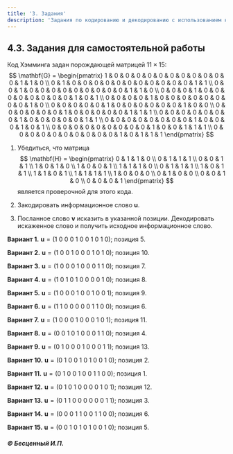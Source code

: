 ```yaml
---
title: '3. Задания'
description: 'Задания по кодированию и декодированию с использованием кода Хэмминга 11x15.'
---
```


## 4.3. Задания для самостоятельной работы

Код Хэмминга задан порождающей матрицей $11 \times 15$:
$$
\mathbf{G} = \begin{pmatrix}
1 & 0 & 0 & 0 & 0 & 0 & 0 & 0 & 0 & 0 & 0 & 0 & 1 & 1 & 0 \\
0 & 1 & 0 & 0 & 0 & 0 & 0 & 0 & 0 & 0 & 0 & 0 & 0 & 1 & 1 \\
0 & 0 & 1 & 0 & 0 & 0 & 0 & 0 & 0 & 0 & 0 & 0 & 1 & 1 & 0 \\
0 & 0 & 0 & 1 & 0 & 0 & 0 & 0 & 0 & 0 & 0 & 0 & 1 & 0 & 1 \\
0 & 0 & 0 & 0 & 1 & 0 & 0 & 0 & 0 & 0 & 0 & 0 & 0 & 1 & 0 \\
0 & 0 & 0 & 0 & 0 & 1 & 0 & 0 & 0 & 0 & 0 & 0 & 1 & 0 & 0 \\
0 & 0 & 0 & 0 & 0 & 0 & 1 & 0 & 0 & 0 & 0 & 0 & 1 & 1 & 1 \\
0 & 0 & 0 & 0 & 0 & 0 & 0 & 1 & 0 & 0 & 0 & 0 & 0 & 1 & 1 \\
0 & 0 & 0 & 0 & 0 & 0 & 0 & 0 & 1 & 0 & 0 & 0 & 1 & 0 & 1 \\
0 & 0 & 0 & 0 & 0 & 0 & 0 & 0 & 0 & 1 & 0 & 0 & 1 & 1 & 1 \\
0 & 0 & 0 & 0 & 0 & 0 & 0 & 0 & 0 & 0 & 1 & 0 & 1 & 1 & 1
\end{pmatrix}
$$

1.  Убедиться, что матрица
    $$
    \mathbf{H} = \begin{pmatrix}
    0 & 1 & 1 & 0 \\
    0 & 1 & 1 & 1 \\
    0 & 0 & 1 & 1 \\
    1 & 0 & 1 & 0 \\
    1 & 0 & 0 & 1 \\
    1 & 1 & 1 & 0 \\
    0 & 1 & 1 & 1 \\
    1 & 0 & 1 & 1 \\
    1 & 1 & 0 & 1 \\
    1 & 1 & 1 & 1 \\
    1 & 0 & 0 & 0 \\
    0 & 1 & 0 & 0 \\
    0 & 0 & 1 & 0 \\
    0 & 0 & 0 & 1
    \end{pmatrix}
    $$
    является проверочной для этого кода.

2.  Закодировать информационное слово **u**.
3.  Посланное слово **v** исказить в указанной позиции. Декодировать искаженное слово и получить исходное информационное слово.

**Вариант 1.**
$\mathbf{u}=(1 \ 0 \ 0 \ 0 \ 1 \ 0 \ 0 \ 1 \ 0 \ 1 \ 0)$; позиция 5.

**Вариант 2.**
$\mathbf{u}=(1 \ 0 \ 0 \ 1 \ 0 \ 0 \ 0 \ 1 \ 0 \ 1 \ 0)$; позиция 10.

**Вариант 3.**
$\mathbf{u}=(1 \ 0 \ 0 \ 0 \ 1 \ 0 \ 0 \ 0 \ 1 \ 1 \ 0)$; позиция 7.

**Вариант 4.**
$\mathbf{u}=(1 \ 0 \ 1 \ 0 \ 1 \ 0 \ 0 \ 0 \ 0 \ 1 \ 0)$; позиция 8.

**Вариант 5.**
$\mathbf{u}=(1 \ 0 \ 0 \ 0 \ 1 \ 0 \ 0 \ 1 \ 0 \ 0 \ 1)$; позиция 9.

**Вариант 6.**
$\mathbf{u}=(1 \ 1 \ 0 \ 0 \ 0 \ 0 \ 0 \ 1 \ 1 \ 0 \ 0)$; позиция 6.

**Вариант 7.**
$\mathbf{u}=(1 \ 0 \ 0 \ 0 \ 1 \ 0 \ 0 \ 0 \ 1 \ 0 \ 1)$; позиция 11.

**Вариант 8.**
$\mathbf{u}=(0 \ 0 \ 1 \ 0 \ 1 \ 0 \ 0 \ 0 \ 1 \ 1 \ 0)$; позиция 4.

**Вариант 9.**
$\mathbf{u}=(0 \ 1 \ 0 \ 0 \ 0 \ 1 \ 0 \ 0 \ 0 \ 1 \ 1)$; позиция 13.

**Вариант 10.**
$\mathbf{u}=(0 \ 1 \ 0 \ 0 \ 1 \ 0 \ 1 \ 0 \ 0 \ 1 \ 0)$; позиция 2.

**Вариант 11.**
$\mathbf{u}=(0 \ 1 \ 0 \ 0 \ 1 \ 0 \ 0 \ 1 \ 1 \ 0 \ 0)$; позиция 1.

**Вариант 12.**
$\mathbf{u}=(0 \ 1 \ 0 \ 1 \ 0 \ 0 \ 0 \ 0 \ 1 \ 0 \ 1)$; позиция 12.

**Вариант 13.**
$\mathbf{u}=(0 \ 1 \ 1 \ 0 \ 0 \ 0 \ 0 \ 0 \ 0 \ 1 \ 1)$; позиция 3.

**Вариант 14.**
$\mathbf{u}=(0 \ 0 \ 0 \ 1 \ 1 \ 0 \ 0 \ 1 \ 1 \ 0 \ 0)$; позиция 6.

**Вариант 15.**
$\mathbf{u}=(0 \ 0 \ 1 \ 0 \ 1 \ 0 \ 1 \ 0 \ 0 \ 1 \ 0)$; позиция 5.

   ##### © Бесценный И.П.